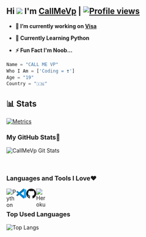 ## Hi <img src="https://raw.githubusercontent.com/MartinHeinz/MartinHeinz/master/wave.gif" width="25px"> I'm [CallMeVp](https://t.me/CALL_ME_VP) | [![Profile views](https://komarev.com/ghpvc/?username=callmevp&label=Profile%20views)](https://github.com/callmevp)


- **💫 I’m currently working on [Visa](https://github.com/callmevp/VisaXBot)**

- **🌱 Currently Learning Python**

- **⚡ Fun Fact I'm Noob...**


```python
Name = "CALL ME VP"
Who I Am = ['Coding = ❣️']
Age = "19"
Country = "🇮🇳"
```

## 📊 Stats

[![Metrics](https://metrics.lecoq.io/callmevp?template=classic&base.header=0&base.metadata=0&isocalendar=1&languages=1&people=1&isocalendar.duration=half-year&languages.limit=8&languages.sections=most-used&languages.colors=github&languages.threshold=0%25&languages.indepth=false&languages.recent.load=300&languages.recent.days=14&people.limit=24&people.size=28&people.types=followers%2C%20following&people.identicons=false&people.shuffle=false&config.timezone=Asia%2FCalcutta)](https://t.me/CALL_ME_VP)

<h3 align="left"><b>My GitHub Stats💛</b></h4>

![CallMeVp Git Stats](https://github-readme-stats.vercel.app/api?username=callmevp&include_all_commits=true&count_private=true&theme=highcontrast)



</br>

### Languages and Tools I Love❤️
[<img align="left" alt="Python" width="26px" src="https://upload.wikimedia.org/wikipedia/commons/thumb/c/c3/Python-logo-notext.svg/600px-Python-logo-notext.svg.png" />](https://python.org/)
[<img align="left" alt="Visual Studio Code" width="26px" src="https://raw.githubusercontent.com/github/explore/80688e429a7d4ef2fca1e82350fe8e3517d3494d/topics/visual-studio-code/visual-studio-code.png" />](https://code.visualstudio.com/)
[<img align="left" alt="GitHub" width="26px" src="https://raw.githubusercontent.com/github/explore/78df643247d429f6cc873026c0622819ad797942/topics/github/github.png" />](https://git-scm.com/)
[<img align="left" alt="Heroku" width="26px" src="https://www.nicepng.com/png/full/223-2233246_heroku-logo-salesforce-heroku.png" />](https://heroku.com/)

<br />
<br />

<h3 align="left"><b> Top Used Languages </b></h3>

![Top Langs](https://github-readme-stats.vercel.app/api/top-langs/?username=infotechbro&layout=compact&theme=radical)
